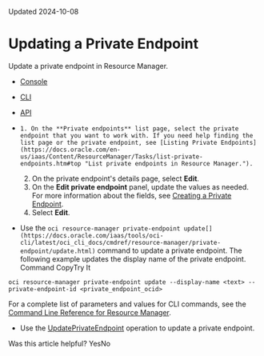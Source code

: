 Updated 2024-10-08
# Updating a Private Endpoint
Update a private endpoint in Resource Manager.
  * [Console](https://docs.oracle.com/en-us/iaas/Content/ResourceManager/Tasks/update-private-endpoints.htm)
  * [CLI](https://docs.oracle.com/en-us/iaas/Content/ResourceManager/Tasks/update-private-endpoints.htm)
  * [API](https://docs.oracle.com/en-us/iaas/Content/ResourceManager/Tasks/update-private-endpoints.htm)


  *     1. On the **Private endpoints** list page, select the private endpoint that you want to work with. If you need help finding the list page or the private endpoint, see [Listing Private Endpoints](https://docs.oracle.com/en-us/iaas/Content/ResourceManager/Tasks/list-private-endpoints.htm#top "List private endpoints in Resource Manager.").
    2. On the private endpoint's details page, select **Edit**.
    3. On the **Edit private endpoint** panel, update the values as needed.
For more information about the fields, see [Creating a Private Endpoint](https://docs.oracle.com/en-us/iaas/Content/ResourceManager/Tasks/create-private-endpoints.htm#top "Create a private endpoint in Resource Manager.").
    4. Select **Edit**.
  * Use the `oci resource-manager private-endpoint update[](https://docs.oracle.com/iaas/tools/oci-cli/latest/oci_cli_docs/cmdref/resource-manager/private-endpoint/update.html)` command to update a private endpoint. The following example updates the display name of the private endpoint.
Command
CopyTry It
```
oci resource-manager private-endpoint update --display-name <text> --private-endpoint-id <private_endpoint_ocid>
```

For a complete list of parameters and values for CLI commands, see the [Command Line Reference for Resource Manager](https://docs.oracle.com/iaas/tools/oci-cli/latest/oci_cli_docs/cmdref/resource-manager.html).
  * Use the [UpdatePrivateEndpoint](https://docs.oracle.com/iaas/api/#/en/resourcemanager/latest/PrivateEndpoint/UpdatePrivateEndpoint) operation to update a private endpoint.


Was this article helpful?
YesNo

